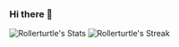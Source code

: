 ### Hi there 👋

<!--
**Rollerturtle/Rollerturtle** is a ✨ _special_ ✨ repository because its `README.md` (this file) appears on your GitHub profile.

Here are some ideas to get you started:

- 🔭 I’m currently working on ...
- 🌱 I’m currently learning ...
- 👯 I’m looking to collaborate on ...
- 🤔 I’m looking for help with ...
- 💬 Ask me about ...
- 📫 How to reach me: ...
- 😄 Pronouns: ...
- ⚡ Fun fact: ...
-->
![Rollerturtle's Stats](https://github-readme-stats.vercel.app/api?username=Rollerturtle&theme=tokyonight&show_icons=true&hide_border=true&count_private=true)
![Rollerturtle's Streak](https://github-readme-streak-stats.herokuapp.com/?user=Rollerturtle&theme=tokyonight&hide_border=true)
